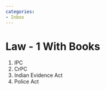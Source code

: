 ```yaml
---
categories:
- Inbox
---
```

# Law - 1 With Books

1. IPC
2. CrPC
3. Indian Evidence Act
4. Police Act
